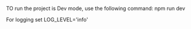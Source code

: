 TO run the project is Dev mode, use the following command:
npm run dev

For logging
set LOG_LEVEL='info'